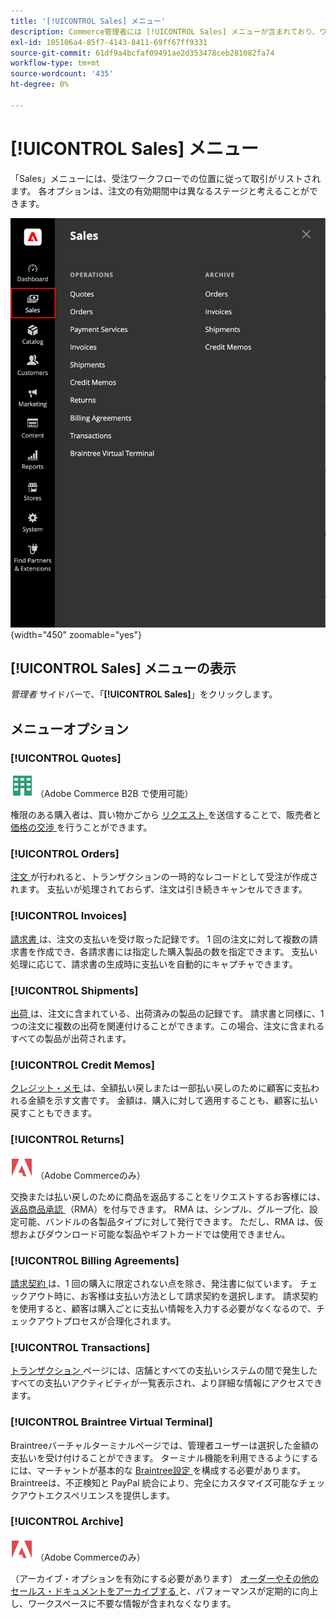 ```yaml
---
title: '[!UICONTROL Sales] メニュー'
description: Commerce管理者には [!UICONTROL Sales] メニューが含まれており、ワークフロー内の場所に応じて、注文を操作するためのツールにアクセスできます。
exl-id: 105106a4-85f7-4143-8411-69ff67ff9331
source-git-commit: 61df9a4bcfaf09491ae2d353478ceb281082fa74
workflow-type: tm+mt
source-wordcount: '435'
ht-degree: 0%

---
```


# [!UICONTROL Sales] メニュー

「Sales」メニューには、受注ワークフローでの位置に従って取引がリストされます。 各オプションは、注文の有効期間中は異なるステージと考えることができます。

![ 販売メニュー ](./assets/admin-menu-sales.png){width="450" zoomable="yes"}

## [!UICONTROL Sales] メニューの表示

_管理者_ サイドバーで、「**[!UICONTROL Sales]**」をクリックします。

## メニューオプション

### [!UICONTROL Quotes]

![Adobe Commerce B2B](../assets/b2b.svg) （Adobe Commerce B2B で使用可能）

権限のある購入者は、買い物かごから [ リクエスト ](../b2b/quotes.md) を送信することで、販売者と [ 価格の交渉 ](../b2b/quote-request.md) を行うことができます。

### [!UICONTROL Orders]

[ 注文 ](orders.md) が行われると、トランザクションの一時的なレコードとして受注が作成されます。 支払いが処理されておらず、注文は引き続きキャンセルできます。

### [!UICONTROL Invoices]

[ 請求書 ](invoices.md) は、注文の支払いを受け取った記録です。 1 回の注文に対して複数の請求書を作成でき、各請求書には指定した購入製品の数を指定できます。 支払い処理に応じて、請求書の生成時に支払いを自動的にキャプチャできます。

### [!UICONTROL Shipments]

[ 出荷 ](shipments.md) は、注文に含まれている、出荷済みの製品の記録です。 請求書と同様に、1 つの注文に複数の出荷を関連付けることができます。この場合、注文に含まれるすべての製品が出荷されます。

### [!UICONTROL Credit Memos]

[ クレジット・メモ ](credit-memos.md) は、全額払い戻しまたは一部払い戻しのために顧客に支払われる金額を示す文書です。 金額は、購入に対して適用することも、顧客に払い戻すこともできます。

### [!UICONTROL Returns]

![Adobe Commerce](../assets/adobe-logo.svg) （Adobe Commerceのみ）

交換または払い戻しのために商品を返品することをリクエストするお客様には、[ 返品商品承認 ](returns.md) （RMA）を付与できます。 RMA は、シンプル、グループ化、設定可能、バンドルの各製品タイプに対して発行できます。 ただし、RMA は、仮想およびダウンロード可能な製品やギフトカードでは使用できません。

### [!UICONTROL Billing Agreements]

[ 請求契約 ](paypal-billing-agreements.md) は、1 回の購入に限定されない点を除き、発注書に似ています。 チェックアウト時に、お客様は支払い方法として請求契約を選択します。 請求契約を使用すると、顧客は購入ごとに支払い情報を入力する必要がなくなるので、チェックアウトプロセスが合理化されます。

### [!UICONTROL Transactions]

[ トランザクション ](transactions.md) ページには、店舗とすべての支払いシステムの間で発生したすべての支払いアクティビティが一覧表示され、より詳細な情報にアクセスできます。

### [!UICONTROL Braintree Virtual Terminal]

Braintreeバーチャルターミナルページでは、管理者ユーザーは選択した金額の支払いを受け付けることができます。 ターミナル機能を利用できるようにするには、マーチャントが基本的な [Braintree設定 ](braintree.md) を構成する必要があります。 Braintreeは、不正検知と PayPal 統合により、完全にカスタマイズ可能なチェックアウトエクスペリエンスを提供します。

### [!UICONTROL Archive]

![Adobe Commerce](../assets/adobe-logo.svg) （Adobe Commerceのみ）

（アーカイブ・オプションを有効にする必要があります） [ オーダーやその他のセールス・ドキュメントをアーカイブする ](order-archive.md) と、パフォーマンスが定期的に向上し、ワークスペースに不要な情報が含まれなくなります。
